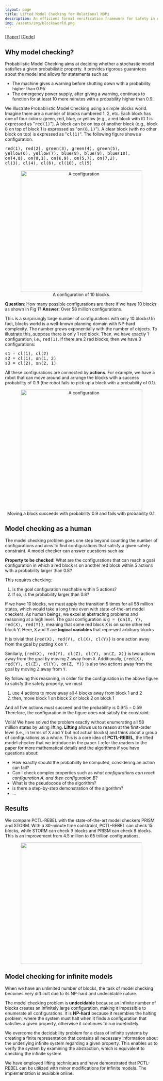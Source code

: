 ```yaml
---
layout: page
title: Lifted Model Checking for Relational MDPs
description: An efficient formal verification framework for Safety in AI
img: /assets/img/blocksworld.png
---
```


[<a href="https://link.springer.com/article/10.1007/s10994-021-06102-7" target="_blank">Paper</a>]
[<a href="https://github.com/wenchiyang/pCTL-REBEL" target="_blank">Code</a>]

## Why model checking?

Probabilistic Model Checking aims at deciding whether a stochastic model satisfies a given probabilistic property. It provides rigorous guarantees about the model and allows for statements such as:

- The machine gives a warning before shutting down with a probability higher than 0.95.
- The emergency power supply, after giving a warning, continues to function for at least 10 more minutes with a probability higher than 0.9.


We illustrate Probabilistic Model Checking using a simple blocks world. Imagine there are a number of blocks numbered 1, 2, etc. 
Each block has one of four colors: green, red, blue, or yellow (e.g., a red block with ID 1 is expressed as "<tt>red(1)</tt>"). 
A block can be on top of another block (e.g., block 8 on top of block 1 is expressed as "<tt>on(8,1)</tt>"). 
A clear block (with no other block on top) is expressed as "<tt>cl(1)</tt>". 
The following figure shows a configuration.


<tt>
red(1),    red(2),    green(3), green(4), green(5), <br/>
yellow(6), yellow(7), blue(8),  blue(9),  blue(10), <br/>
on(4,8),   on(8,1),   on(6,9),  on(5,7),  on(7,2), <br/>
cl(3),     cl(4),     cl(6),    cl(10),   cl(5) <br/>
</tt>


<br/>

<center>
<img src="{{ site.baseurl }}/assets/img/blocksworld.png" alt="A configuration" width="400">
<div class="col three caption">
    A configuration of 10 blocks.
</div>
</center>

**Question**: How many possible configurations are there if we have 10 blocks as shown in Fig 1?
**Answer**: Over 58 million configurations.

This is a surprisingly large number of configurations with only 10 blocks!
In fact, blocks world is a well-known planning domain with NP-hard complexity.
The number grows exponentially with the number of objects.
To illustrate this, suppose there is only 1 red block. 
Then, we have exactly 1 configuration, i.e., <tt>red(1)</tt>. 
If there are 2 red blocks, then we have 3 configurations:

<tt>
s1 = cl(1), cl(2) <br/>
s2 = cl(1), on(1, 2) <br/>
s3 = cl(2), on(2, 1) <br/>
</tt>

All these configurations are connected by **actions**. 
For example, we have a robot that can move around and arrange the blocks with a 
success probability of 0.9 (the robot fails to pick up a block with a probability of 0.1).


<center>
<img src="{{ site.baseurl }}/assets/img/abstracttransition.png" alt="A configuration" width="400">
<div class="col three caption">
    Moving a block succeeds with probability 0.9 and fails with probability 0.1. 
</div>
</center>



## Model checking as a human

The model checking problem goes one step beyond counting the number of 
configurations and aims to find configurations that satisfy a given safety 
constraint. A model checker can answer questions such as:

**Property to be checked**:
What are the configurations that can reach a goal configuration in which 
a red block is on another red block within 5 actions with a probability larger 
than 0.8?

This requires checking:

1. Is the goal configuration reachable within 5 actions?
2. If so, is the probability larger than 0.8?


If we have 10 blocks, we must apply the transition 5 times for all 58 million states,
which would take a long time even with state-of-the-art model checkers. 
As human beings, we excel at abstracting problems and reasoning at a high level. 
The goal configuration is <tt>g = {on(X, Y), red(X), red(Y)}</tt>, 
meaning that some red block <tt>X</tt> is on some other red block <tt>Y</tt>. 
Here, <tt>X</tt> and <tt>Y</tt> are **logical variables** that represent arbitrary blocks.

It is trivial that <tt>{red(X), red(Y), cl(X), cl(Y)}</tt> is one action away
from the goal by putting <tt>X</tt> on <tt>Y</tt>.

Similarly, <tt>{red(X), red(Y), cl(Z), cl(Y), on(Z, X)}</tt>
is two actions away from the goal by moving <tt>Z</tt> away from <tt>X</tt>.
Additionally, <tt>{red(X), red(Y), cl(Z), cl(Y), on(Z, Y)}</tt> is also two 
actions away from the goal by moving <tt>Z</tt> away from <tt>Y</tt>.

By following this reasoning, in order for the configuration in the above 
figure to satisfy the safety property, we must

1. use 4 actions to move away all 4 blocks away from block 1 and 2
2. then, move block 1 on block 2 or block 2 on block 1


And all five actions must succeed and the probability is 0.9^5 = 0.59
Therefore, the configuration in the figure does not satisfy the constraint.



Voilà! We have solved the problem exactly without enumerating all 
58 million states by using lifting. **Lifting** allows us to reason 
at the first-order level (i.e., in terms of X and Y but not actual blocks) 
and think about a group of configurations as a whole. 
This is a core idea of **PCTL-REBEL**, the lifted model checker that we 
introduce in the paper. 
I refer the readers to the paper for more mathematical details and the 
algorithms if you have questions about:

- How exactly should the probability be computed, considering an action can fail?
- Can I check complex properties such as *what configurations can reach configuration A, and then configuration B*?
- What is the pseudocode of the algorithm?
- Is there a step-by-step demonstration of the algorithm?
- ...

## Results

We compare PCTL-REBEL with the state-of-the-art model checkers PRISM and STORM. 
With a 30-minute time constraint, PCTL-REBEL can check 15 blocks, 
while STORM can check 9 blocks and PRISM can check 8 blocks.
This is an improvement from 4.5 million to 65 trillion configurations. 

<center>
<img src="{{ site.baseurl }}/assets/img/PRISM_STORM_pCTLREBEL.png" alt="" width="400">
</center>

## Model checking for infinite models

When we have an unlimited number of blocks, the task of model checking
becomes very difficult due to its NP-hard and undecidable nature.

The model checking problem is **undecidable** because an infinite number
of blocks creates an infinitely large configuration, making it impossible
to enumerate all configurations. It is **NP-hard** because it resembles
the halting problem, where the system must halt when it finds a configuration
that satisfies a given property, otherwise it continues to run indefinitely.

We overcome the decidability problem for a class of infinite systems by 
creating a finite representation that contains all necessary information 
about the underlying infinite system regarding a given property. This enables 
us to verify the system by examining the abstraction, which is equivalent to
checking the infinite system. 

We have employed lifting techniques and have demonstrated that PCTL-REBEL 
can be utilized with minor modifications for infinite models.
The implementation is available online.


<!--
Every project has a beautiful feature shocase page. It's easy to include images, in a flexible 3-column grid format. Make your photos 1/3, 2/3, or full width.

To give your project a background in the portfolio page, just add the img tag to the front matter like so:

    ---
    layout: page
    title: Project
    description: a project with a background image
    img: /assets/img/12.jpg
    --- -->


<!-- <div class="img_row">
    <img class="col one left" src="{{ site.baseurl }}/assets/img/1.jpg" alt="" title="example image"/>
    <img class="col one left" src="{{ site.baseurl }}/assets/img/2.jpg" alt="" title="example image"/>
    <img class="col one left" src="{{ site.baseurl }}/assets/img/3.jpg" alt="" title="example image"/>
</div>
<div class="col three caption">
    Caption photos easily. On the left, a road goes through a tunnel. Middle, leaves artistically fall in a hipster photoshoot. Right, in another hipster photoshoot, a lumberjack grasps a handful of pine needles.
</div> 


<div class="img_row">
    <img class="col three left" src="{{ site.baseurl }}/assets/img/path.png" alt="logical regression" title="example image"/>
</div>
<div class="col three caption">
    Logical regression. The blocks started with an upper case letter is an abstract block, which can represent an arbitrary block.
</div> 
 -->

<!-- You can also put regular text between your rows of images. Say you wanted to write a little bit about your project before you posted the rest of the images. You describe how you toiled, sweated, *bled* for your project, and then.... you reveal it's glory in the next row of images. -->

<!-- 
<div class="img_row">
    <img class="col two left" src="{{ site.baseurl }}/assets/img/2.jpg" alt="" title="example image"/>
    <img class="col one left" src="{{ site.baseurl }}/assets/img/3.jpg" alt="" title="example image"/>
</div>
<div class="col three caption">
    You can also have artistically styled 2/3 + 1/3 images, like these.
</div>
 -->

<br/><br/>

